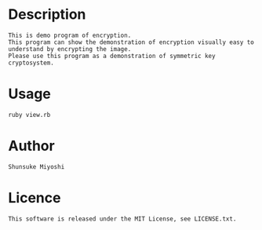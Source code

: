 # Description
	This is demo program of encryption.
	This program can show the demonstration of encryption visually easy to understand by encrypting the image.
	Please use this program as a demonstration of symmetric key cryptosystem.

# Usage
	ruby view.rb

# Author
	Shunsuke Miyoshi

# Licence
	This software is released under the MIT License, see LICENSE.txt.